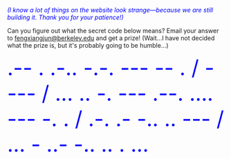 _<span style="color: blue;">(I know a lot of things on the website look strange—because we are still building it. Thank you for your patience!)</span>_

Can you figure out what the secret code below means? Email your answer to <fengxiangjun@berkeley.edu> and get a prize!
(Wait...I have not decided what the prize is, but it's probably going to be humble...)

<span style="color: blue; font-size: 48px;">.-- . .-.. -.-. --- -- . / - --- / ... .. -. --- .--. .... --- -. . / .-. .- -.. .. --- / ... - ..- -.. .. . ...</span>




